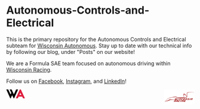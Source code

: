 # Autonomous-Controls-and-Electrical

This is the primary repository for the Autonomous Controls and Electrical subteam for [Wisconsin Autonomous](http://vehicle.slc.engr.wisc.edu/). Stay up to date with our technical info by following our blog, under "Posts" on our website!

We are a Formula SAE team focused on autonomous driving within [Wisconsin Racing](https://wisconsinracing.org/). 

Follow us on [Facebook](https://www.facebook.com/wisconsinautonomous/), [Instagram](https://www.instagram.com/wisconsinautonomous/), and [LinkedIn](https://www.linkedin.com/company/wisconsin-autonomous/about/)!

<img src="https://github.com/apletta/Autonomous-Controls-and-Electrical/blob/master/Miscellaneous/WA.png" alt="Wisconsin_Autonomous_Logo" width="10%">  <img src="https://github.com/apletta/Autonomous-Controls-and-Electrical/blob/master/Miscellaneous/wisconsinRacing.png" alt="Wisconsin_Racing_Logo" width="16%" align="right">
